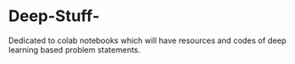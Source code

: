 # Deep-Stuff-
Dedicated to colab notebooks which will have resources and codes of deep learning based problem statements.
